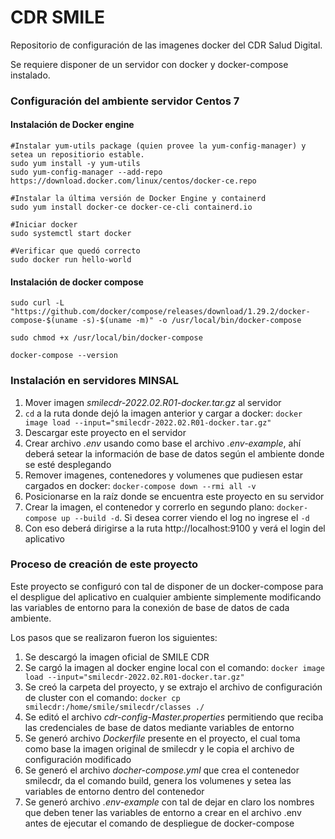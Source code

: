 # CDR SMILE

Repositorio de configuración de las imagenes docker del CDR Salud Digital.

Se requiere disponer de un servidor con docker y docker-compose instalado.

### Configuración del ambiente servidor Centos 7

#### Instalación de Docker engine

```
#Instalar yum-utils package (quien provee la yum-config-manager) y setea un repositiorio estable.
sudo yum install -y yum-utils
sudo yum-config-manager --add-repo https://download.docker.com/linux/centos/docker-ce.repo

#Instalar la última versión de Docker Engine y containerd
sudo yum install docker-ce docker-ce-cli containerd.io

#Iniciar docker
sudo systemctl start docker

#Verificar que quedó correcto
sudo docker run hello-world
```

#### Instalación de docker compose

```
sudo curl -L "https://github.com/docker/compose/releases/download/1.29.2/docker-compose-$(uname -s)-$(uname -m)" -o /usr/local/bin/docker-compose

sudo chmod +x /usr/local/bin/docker-compose

docker-compose --version
```

### Instalación en servidores MINSAL

1. Mover imagen *smilecdr-2022.02.R01-docker.tar.gz* al servidor
2. `cd` a la ruta donde dejó la imagen anterior y cargar a docker: `docker image load --input="smilecdr-2022.02.R01-docker.tar.gz"`
3. Descargar este proyecto en el servidor
4. Crear archivo *.env* usando como base el archivo *.env-example*, ahí deberá setear la información de base de datos según el ambiente donde se esté desplegando
5. Remover imagenes, contenedores y volumenes que pudiesen estar cargados en docker: `docker-compose down --rmi all -v`
6. Posicionarse en la raíz donde se encuentra este proyecto en su servidor
7. Crear la imagen, el contenedor y correrlo en segundo plano: `docker-compose up --build -d`. Si desea correr viendo el log no ingrese el `-d`
8. Con eso deberá dirigirse a la ruta http://localhost:9100 y verá el login del aplicativo

### Proceso de creación de este proyecto

Este proyecto se configuró con tal de disponer de un docker-compose para el despligue del aplicativo en cualquier ambiente simplemente modificando las variables de entorno para la conexión de base de datos de cada ambiente.

Los pasos que se realizaron fueron los siguientes:

1. Se descargó la imagen oficial de SMILE CDR
2. Se cargó la imagen al docker engine local con el comando: `docker image load --input="smilecdr-2022.02.R01-docker.tar.gz"`
3. Se creó la carpeta del proyecto, y se extrajo el archivo de configuración de cluster con el comando: `docker cp smilecdr:/home/smile/smilecdr/classes ./`
4. Se editó el archivo *cdr-config-Master.properties* permitiendo que reciba las credenciales de base de datos mediante variables de entorno
5. Se generó archivo *Dockerfile* presente en el proyecto, el cual toma como base la imagen original de smilecdr y le copia el archivo de configuración modificado
6. Se generó el archivo *docher-compose.yml* que crea el contenedor smilecdr, da el comando build, genera los volumenes y setea las variables de entorno dentro del contenedor
7. Se generó archivo *.env-example* con tal de dejar en claro los nombres que deben tener las variables de entorno a crear en el archivo .env antes de ejecutar el comando de despliegue de docker-compose
